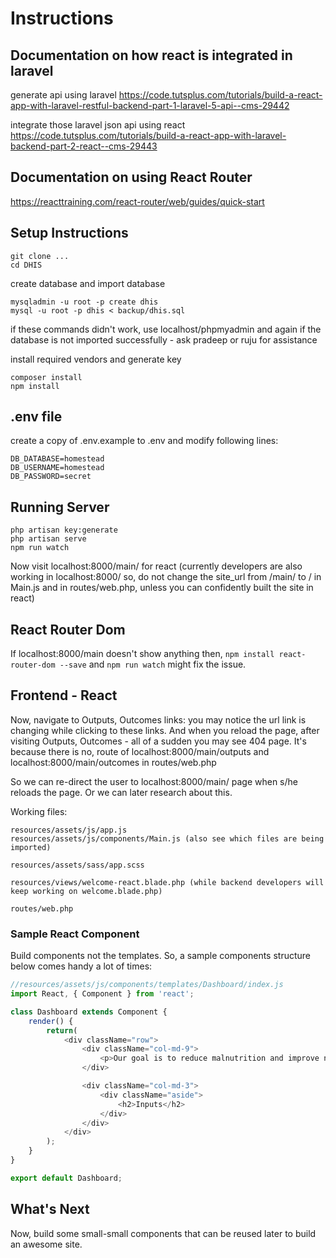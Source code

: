 # Instructions

## Documentation on how react is integrated in laravel
generate api using laravel
https://code.tutsplus.com/tutorials/build-a-react-app-with-laravel-restful-backend-part-1-laravel-5-api--cms-29442

integrate those laravel json api using react
https://code.tutsplus.com/tutorials/build-a-react-app-with-laravel-backend-part-2-react--cms-29443

## Documentation on using React Router
https://reacttraining.com/react-router/web/guides/quick-start

## Setup Instructions
```
git clone ...
cd DHIS
```

create database and import database
```
mysqladmin -u root -p create dhis
mysql -u root -p dhis < backup/dhis.sql
```
if these commands didn't work, use localhost/phpmyadmin
and again if the database is not imported successfully - ask pradeep or ruju for assistance

install required vendors and generate key
```
composer install
npm install
```

## .env file
create a copy of .env.example to .env and modify following lines:
```
DB_DATABASE=homestead
DB_USERNAME=homestead
DB_PASSWORD=secret
```

## Running Server
```
php artisan key:generate
php artisan serve
npm run watch
```
Now visit localhost:8000/main/ for react (currently developers are also working in localhost:8000/ so, do not change the site_url from /main/ to / in Main.js and in routes/web.php, unless you can confidently built the site in react)

## React Router Dom
If localhost:8000/main doesn't show anything then,
`npm install react-router-dom --save` and `npm run watch` might fix the issue.

## Frontend - React
Now, navigate to Outputs, Outcomes links: you may notice the url link is changing while clicking to these links. And when you reload the page, after visiting Outputs, Outcomes - all of a sudden you may see 404 page. It's because there is no, route of localhost:8000/main/outputs and localhost:8000/main/outcomes in routes/web.php

So we can re-direct the user to localhost:8000/main/ page when s/he reloads the page. Or we can later research about this.

Working files: 
```
resources/assets/js/app.js
resources/assets/js/components/Main.js (also see which files are being imported)

resources/assets/sass/app.scss

resources/views/welcome-react.blade.php (while backend developers will keep working on welcome.blade.php)

routes/web.php
```

### Sample React Component
Build components not the templates. So, a sample components structure below comes handy a lot of times:
```js
//resources/assets/js/components/templates/Dashboard/index.js
import React, { Component } from 'react';

class Dashboard extends Component {
	render() {
		return(
			<div className="row">
				<div className="col-md-9">
					<p>Our goal is to reduce malnutrition and improve nutritional status of  the peoples of Bangladesh with special emphasis to the children, adolescents, pregnant & lactating women, elderly, poor and underserved population of both rural and urban area in line with National Nutrition Policy 2015.</p>
				</div>

				<div className="col-md-3">
					<div className="aside">
						<h2>Inputs</h2>
					</div>
				</div>
			</div>
		);
	}
}

export default Dashboard;
```

## What's Next
Now, build some small-small components that can be reused later to build an awesome site. 
